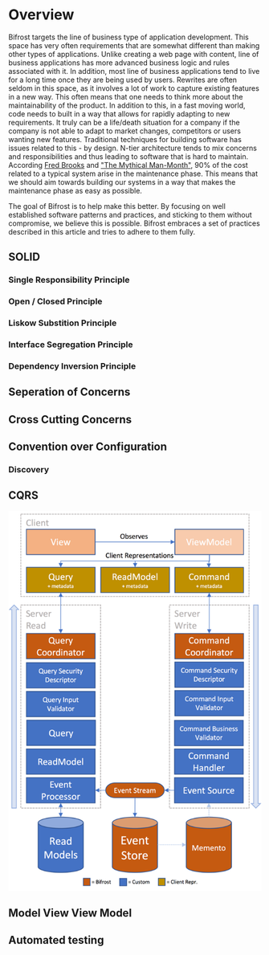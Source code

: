 # Overview

Bifrost targets the line of business type of application development. This space has very often requirements that
are somewhat different than making other types of applications. Unlike creating a web page with content, line of business
applications has more advanced business logic and rules associated with it. In addition, most line of business applications
tend to live for a long time once they are being used by users. Rewrites are often seldom in this space, as it involves a lot of
work to capture existing features in a new way. This often means that one needs to think more about the maintainability
of the product. In addition to this, in a fast moving world, code needs to built in a way that allows for rapidly
adapting to new requirements. It truly can be a life/death situation for a company if the company is not able to adapt
to market changes, competitors or users wanting new features. Traditional techniques for building software has issues
related to this - by design. N-tier architecture tends to mix concerns and responsibilities and thus leading to
software that is hard to maintain. According [Fred Brooks](https://en.wikipedia.org/wiki/Fred_Brooks) and
["The Mythical Man-Month"](https://en.wikipedia.org/wiki/The_Mythical_Man-Month), 90% of the cost
related to a typical system arise in the maintenance phase. This means that we should aim towards building our systems
in a way that makes the maintenance phase as easy as possible.

The goal of Bifrost is to help make this better. By focusing on well established software patterns and practices,
and sticking to them without compromise, we believe this is possible. Bifrost embraces a set of practices described 
in this article and tries to adhere to them fully.

## SOLID

### Single Responsibility Principle

### Open / Closed Principle

### Liskow Substition Principle

### Interface Segregation Principle

### Dependency Inversion Principle

## Seperation of Concerns

## Cross Cutting Concerns

## Convention over Configuration

### Discovery

## CQRS

![](images/full_pipeline.png)

## Model View View Model


## Automated testing

